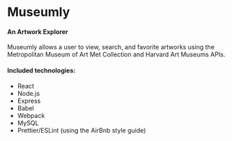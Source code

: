 # Museumly

#### An Artwork Explorer

Museumly allows a user to view, search, and favorite artworks using the Metropolitan Museum of Art Met Collection and Harvard Art Museums APIs.

#### Included technologies:

- React
- Node.js
- Express
- Babel
- Webpack
- MySQL
- Prettier/ESLint (using the AirBnb style guide)
